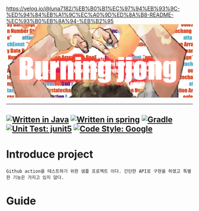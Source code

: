 https://velog.io/@luna7182/%EB%B0%B1%EC%97%94%EB%93%9C-%ED%94%84%EB%A1%9C%EC%A0%9D%ED%8A%B8-README-%EC%93%B0%EB%8A%94-%EB%B2%95
[![jjong-logo](./docs/images/GH-Logo.png)](https://www.linkedin.com/in/jongsang-han/)

---
[![Written in Java](https://img.shields.io/static/v1?message=Jdk21&labelColor=5c5c5c&color=FF7800&logoColor=white&label=%20&logo=openjdk)](https://jdk.java.net/21/)
[![Written in spring](https://img.shields.io/static/v1?message=SpringBoot-3.1.5&labelColor=5c5c5c&color=6DB33F&logoColor=white&label=%20&logo=SpringBoot)](https://spring.io/projects/spring-boot)
[![Gradle](https://img.shields.io/static/v1?message=Gradle-8.4&labelColor=5c5c5c&color=blue&logoColor=white&label=%20&logo=Gradle)](https://docs.gradle.org/8.4/userguide/userguide.html)
[![Unit Test: junit5](https://img.shields.io/static/v1?message=junit-5.9.2&labelColor=5c5c5c&color=25a162&logoColor=white&label=%20&logo=junit5)](https://junit.org/junit5/)
[![Code Style: Google](http://is.am/5hzj)](https://github.com/google/gts)
---
# Introduce project
```text
Github action을 테스트하기 위한 샘플 프로젝트 이다. 간단한 API로 구현을 하였고 특별한 기능은 가지고 있지 않다.
```

# Guide

# 